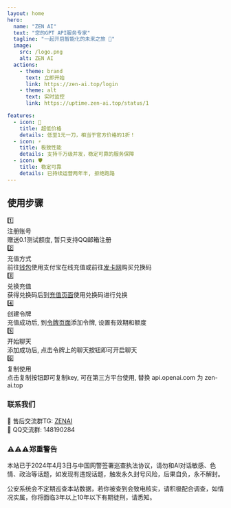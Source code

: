 ```yaml
---
layout: home
hero:
  name: "ZEN AI"
  text: "您的GPT API服务专家"
  tagline: "一起开启智能化的未来之旅 🚀"
  image:
    src: /logo.png
    alt: ZEN AI
  actions:
    - theme: brand
      text: 立即开始
      link: https://zen-ai.top/login
    - theme: alt
      text: 实时监控
      link: https://uptime.zen-ai.top/status/1

features:
  - icon: 💎
    title: 超低价格
    details: 低至1元一刀，相当于官方价格的1折！
  - icon: ⚡️
    title: 极致性能
    details: 支持千万级并发，稳定可靠的服务保障
  - icon: 🛡️
    title: 稳定可靠
    details: 已持续运营两年半, 拒绝跑路
---
```


<div class="steps-section">
  <h2>使用步骤</h2>
  <div class="steps-grid">
    <div class="step-card">
      <div class="icon">1️⃣</div>
      <div class="title">注册账号</div>
      <div class="details">赠送0.1测试额度, 暂只支持QQ邮箱注册</div>
    </div>
    <div class="step-card">
      <div class="icon">2️⃣</div>
      <div class="title">充值方式</div>
      <div class="details">前往<a href="https://zen-ai.top/topup">钱包</a>使用支付宝在线充值或前往<a href="https://shop.zen-ai.top/">发卡网</a>购买兑换码</div>
    </div>
    <div class="step-card">
      <div class="icon">3️⃣</div>
      <div class="title">兑换充值</div>
      <div class="details">获得兑换码后到<a href="https://zen-ai.top/topup">充值页面</a>使用兑换码进行兑换</div>
    </div>
    <div class="step-card">
      <div class="icon">4️⃣</div>
      <div class="title">创建令牌</div>
      <div class="details">充值成功后, 到<a href="https://zen-ai.top/token">令牌页面</a>添加令牌, 设置有效期和额度</div>
    </div>
    <div class="step-card">
      <div class="icon">5️⃣</div>
      <div class="title">开始聊天</div>
      <div class="details">添加成功后, 点击令牌上的聊天按钮即可开启聊天</div>
    </div>
    <div class="step-card">
      <div class="icon">6️⃣</div>
      <div class="title">复制使用</div>
      <div class="details">点击复制按钮即可复制key, 可在第三方平台使用, 替换 api.openai.com 为 zen-ai.top</div>
    </div>
  </div>
</div>

<div class="contact-section">
  <div class="contact-box">
    <h3>联系我们</h3>
    <div class="contact-items">
      <div class="contact-item">
        <span class="icon">💬</span>
        <span>售后交流群TG: <a href="https://t.me/+dZCOjnNUZ70wMDQ1" target="_blank">ZENAI</a></span>
      </div>
      <div class="contact-item">
        <span class="icon">👥</span>
        <span>QQ交流群: 148190284</span>
      </div>
    </div>
  </div>
</div>

<div class="warning-section">
  <div class="warning-box">
    <h3>⚠️⚠️⚠️郑重警告</h3>
    <p>本站已于2024年4月3日与中国网警签署巡查执法协议，请勿和AI对话敏感、色情、政治等话题，如发现有违规话题，触发永久封号风险，后果自负，永不解封。</p>
    <p>公安系统会不定期巡查本站数据，若你被查到会致电核实，请积极配合调查，如情况实属，你将面临3年以上10年以下有期徒刑，请悉知。</p>
  </div>
</div>
